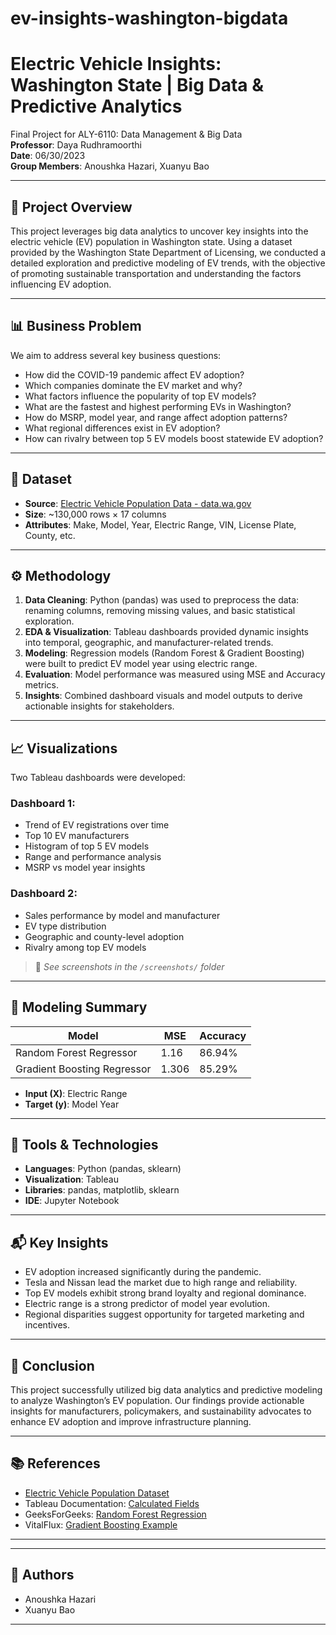 # ev-insights-washington-bigdata

# Electric Vehicle Insights: Washington State | Big Data & Predictive Analytics

Final Project for ALY-6110: Data Management & Big Data  
**Professor**: Daya Rudhramoorthi  
**Date**: 06/30/2023  
**Group Members**: Anoushka Hazari, Xuanyu Bao  

---

## 📌 Project Overview

This project leverages big data analytics to uncover key insights into the electric vehicle (EV) population in Washington state. Using a dataset provided by the Washington State Department of Licensing, we conducted a detailed exploration and predictive modeling of EV trends, with the objective of promoting sustainable transportation and understanding the factors influencing EV adoption.

---

## 📊 Business Problem

We aim to address several key business questions:
- How did the COVID-19 pandemic affect EV adoption?
- Which companies dominate the EV market and why?
- What factors influence the popularity of top EV models?
- What are the fastest and highest performing EVs in Washington?
- How do MSRP, model year, and range affect adoption patterns?
- What regional differences exist in EV adoption?
- How can rivalry between top 5 EV models boost statewide EV adoption?

---

## 📂 Dataset

- **Source**: [Electric Vehicle Population Data - data.wa.gov](https://catalog.data.gov/dataset/electric-vehicle-population-data)
- **Size**: ~130,000 rows × 17 columns
- **Attributes**: Make, Model, Year, Electric Range, VIN, License Plate, County, etc.

---

## ⚙️ Methodology

1. **Data Cleaning**: Python (pandas) was used to preprocess the data: renaming columns, removing missing values, and basic statistical exploration.
2. **EDA & Visualization**: Tableau dashboards provided dynamic insights into temporal, geographic, and manufacturer-related trends.
3. **Modeling**: Regression models (Random Forest & Gradient Boosting) were built to predict EV model year using electric range.
4. **Evaluation**: Model performance was measured using MSE and Accuracy metrics.
5. **Insights**: Combined dashboard visuals and model outputs to derive actionable insights for stakeholders.

---

## 📈 Visualizations

Two Tableau dashboards were developed:

### Dashboard 1:
- Trend of EV registrations over time
- Top 10 EV manufacturers
- Histogram of top 5 EV models
- Range and performance analysis
- MSRP vs model year insights

### Dashboard 2:
- Sales performance by model and manufacturer
- EV type distribution
- Geographic and county-level adoption
- Rivalry among top EV models

> 📸 *See screenshots in the `/screenshots/` folder*

---

## 🧠 Modeling Summary

| Model                  | MSE   | Accuracy |
|-----------------------|-------|----------|
| Random Forest Regressor | 1.16  | 86.94%   |
| Gradient Boosting Regressor | 1.306 | 85.29%   |

- **Input (X)**: Electric Range  
- **Target (y)**: Model Year  

---

## 📌 Tools & Technologies

- **Languages**: Python (pandas, sklearn)
- **Visualization**: Tableau
- **Libraries**: pandas, matplotlib, sklearn
- **IDE**: Jupyter Notebook

---

## 📬 Key Insights

- EV adoption increased significantly during the pandemic.
- Tesla and Nissan lead the market due to high range and reliability.
- Top EV models exhibit strong brand loyalty and regional dominance.
- Electric range is a strong predictor of model year evolution.
- Regional disparities suggest opportunity for targeted marketing and incentives.

---

## 🚀 Conclusion

This project successfully utilized big data analytics and predictive modeling to analyze Washington’s EV population. Our findings provide actionable insights for manufacturers, policymakers, and sustainability advocates to enhance EV adoption and improve infrastructure planning.

---

## 📚 References

- [Electric Vehicle Population Dataset](https://catalog.data.gov/dataset/electric-vehicle-population-data)
- Tableau Documentation: [Calculated Fields](https://help.tableau.com/current/pro/desktop/en-us/calculations_calculatedfields_formulas.htm)
- GeeksForGeeks: [Random Forest Regression](https://www.geeksforgeeks.org/random-forest-regression-in-python/)
- VitalFlux: [Gradient Boosting Example](https://vitalflux.com/gradient-boosting-regression-python-examples/)

---

---

## 👥 Authors

- Anoushka Hazari  
- Xuanyu Bao

---



